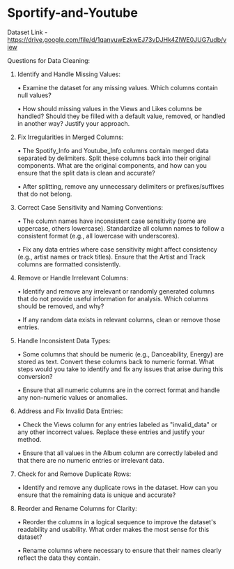 # Sportify-and-Youtube


Dataset Link - https://drive.google.com/file/d/1qanyuwEzkwEJ73vDJHk4ZlWE0JUG7udb/view

Questions for Data Cleaning:

1. Identify and Handle Missing Values:

   • Examine the dataset for any missing values. Which columns contain null values?

   • How should missing values in the Views and Likes columns be handled? Should they be filled with a 
     default value, removed, or handled in another way? Justify your approach.

2. Fix Irregularities in Merged Columns:

   • The Spotify_Info and Youtube_Info columns contain merged data separated by delimiters. Split these 
   columns back into their original components. What are the original components, and how can you ensure 
   that the split data is clean and accurate?

   • After splitting, remove any unnecessary delimiters or prefixes/suffixes that do not belong.

4. Correct Case Sensitivity and Naming Conventions:

   • The column names have inconsistent case sensitivity (some are uppercase, others lowercase). 
     Standardize all column names to follow a consistent format (e.g., all lowercase with underscores).

    • Fix any data entries where case sensitivity might affect consistency (e.g., artist names or track 
     titles). Ensure that the Artist and Track columns are formatted consistently.

5. Remove or Handle Irrelevant Columns:

   • Identify and remove any irrelevant or randomly generated columns that do not provide useful 
     information for analysis. Which columns should be removed, and why?

   • If any random data exists in relevant columns, clean or remove those entries.

6. Handle Inconsistent Data Types:

   • Some columns that should be numeric (e.g., Danceability, Energy) are stored as text. Convert these 
     columns back to numeric format. What steps would you take to identify and fix any issues that arise 
     during this conversion?

   • Ensure that all numeric columns are in the correct format and handle any non-numeric values or 
     anomalies.

7. Address and Fix Invalid Data Entries:

   • Check the Views column for any entries labeled as "invalid_data" or any other incorrect values. 
     Replace these entries and justify your method.

    • Ensure that all values in the Album column are correctly labeled and that there are no numeric 
     entries or irrelevant data.

8. Check for and Remove Duplicate Rows:

   • Identify and remove any duplicate rows in the dataset. How can you ensure that the remaining data is 
     unique and accurate?

9. Reorder and Rename Columns for Clarity:

   • Reorder the columns in a logical sequence to improve the dataset's readability and usability. What 
     order makes the most sense for this dataset?

   • Rename columns where necessary to ensure that their names clearly reflect the data they contain.
